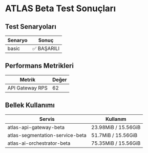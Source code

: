 ﻿# ATLAS Beta Test Sonuçları

## Test Senaryoları

| Senaryo | Sonuç |
|---------|-------|
| basic | ✅ BAŞARILI |

## Performans Metrikleri

| Metrik | Değer |
|--------|-------|
| API Gateway RPS | 62 |

## Bellek Kullanımı

| Servis | Kullanım |
|--------|----------|
| atlas-api-gateway-beta | 23.98MiB / 15.56GiB |
| atlas-segmentation-service-beta | 51.7MiB / 15.56GiB |
| atlas-ai-orchestrator-beta | 75.35MiB / 15.56GiB |
